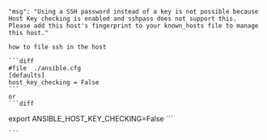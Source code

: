     "msg": "Using a SSH password instead of a key is not possible because Host Key checking is enabled and sshpass does not support this.  Please add this host's fingerprint to your known_hosts file to manage this host."

    how to file ssh in the host

    ```diff
    #file  ./ansible.cfg
    [defaults] 
    host_key_checking = False 
    ```
    or 
    ```diff
export ANSIBLE_HOST_KEY_CHECKING=False
    ```
    
    
    ```